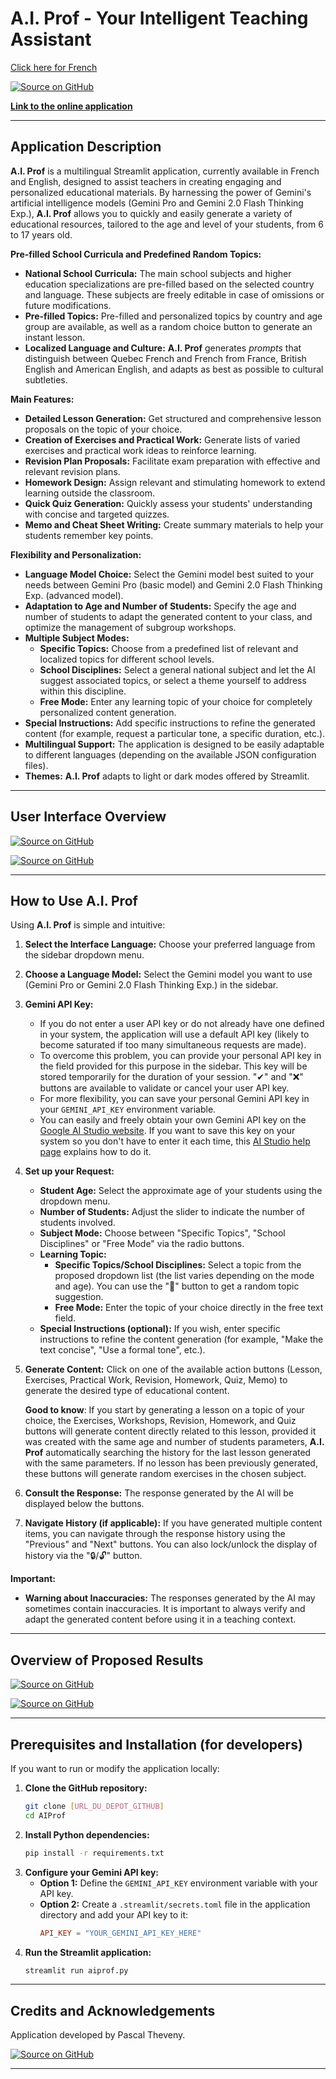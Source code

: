 # A.I. Prof - Your Intelligent Teaching Assistant

[Click here for French](README.md)

[![Source on GitHub](pics/aiprof01.png)](https://aiprof-pasthev.streamlit.app/)

**[Link to the online application](https://aiprof-pasthev.streamlit.app/)**

---

## Application Description

**A.I. Prof** is a multilingual Streamlit application, currently available in French and English, designed to assist teachers in creating engaging and personalized educational materials. By harnessing the power of Gemini's artificial intelligence models (Gemini Pro and Gemini 2.0 Flash Thinking Exp.), **A.I. Prof** allows you to quickly and easily generate a variety of educational resources, tailored to the age and level of your students, from 6 to 17 years old.

**Pre-filled School Curricula and Predefined Random Topics:**

*   **National School Curricula:** The main school subjects and higher education specializations are pre-filled based on the selected country and language. These subjects are freely editable in case of omissions or future modifications.
*   **Pre-filled Topics:** Pre-filled and personalized topics by country and age group are available, as well as a random choice button to generate an instant lesson.
*   **Localized Language and Culture:**  **A.I. Prof** generates *prompts* that distinguish between Quebec French and French from France, British English and American English, and adapts as best as possible to cultural subtleties.

**Main Features:**

*   **Detailed Lesson Generation:** Get structured and comprehensive lesson proposals on the topic of your choice.
*   **Creation of Exercises and Practical Work:** Generate lists of varied exercises and practical work ideas to reinforce learning.
*   **Revision Plan Proposals:** Facilitate exam preparation with effective and relevant revision plans.
*   **Homework Design:** Assign relevant and stimulating homework to extend learning outside the classroom.
*   **Quick Quiz Generation:** Quickly assess your students' understanding with concise and targeted quizzes.
*   **Memo and Cheat Sheet Writing:** Create summary materials to help your students remember key points.

**Flexibility and Personalization:**

*   **Language Model Choice:** Select the Gemini model best suited to your needs between Gemini Pro (basic model) and Gemini 2.0 Flash Thinking Exp. (advanced model).
*   **Adaptation to Age and Number of Students:** Specify the age and number of students to adapt the generated content to your class, and optimize the management of subgroup workshops.
*   **Multiple Subject Modes:**
    *   **Specific Topics:** Choose from a predefined list of relevant and localized topics for different school levels.
    *   **School Disciplines:** Select a general national subject and let the AI ​​suggest associated topics, or select a theme yourself to address within this discipline.
    *   **Free Mode:** Enter any learning topic of your choice for completely personalized content generation.
*   **Special Instructions:** Add specific instructions to refine the generated content (for example, request a particular tone, a specific duration, etc.).
*   **Multilingual Support:** The application is designed to be easily adaptable to different languages ​​(depending on the available JSON configuration files).
*   **Themes:** **A.I. Prof** adapts to light or dark modes offered by Streamlit.

---

## User Interface Overview

[![Source on GitHub](screenshots/aiprof_screenshot_01.jpg)](https://aiprof-pasthev.streamlit.app/)

[![Source on GitHub](screenshots/aiprof_screenshot_02.jpg)](https://aiprof-pasthev.streamlit.app/)

---

## How to Use A.I. Prof

Using **A.I. Prof** is simple and intuitive:

1.  **Select the Interface Language:** Choose your preferred language from the sidebar dropdown menu.
2.  **Choose a Language Model:** Select the Gemini model you want to use (Gemini Pro or Gemini 2.0 Flash Thinking Exp.) in the sidebar.
3.  **Gemini API Key:**
    *   If you do not enter a user API key or do not already have one defined in your system, the application will use a default API key (likely to become saturated if too many simultaneous requests are made).
    *   To overcome this problem, you can provide your personal API key in the field provided for this purpose in the sidebar. This key will be stored temporarily for the duration of your session. "✔" and "❌" buttons are available to validate or cancel your user API key.
    *   For more flexibility, you can save your personal Gemini API key in your `GEMINI_API_KEY` environment variable.
    *   You can easily and freely obtain your own Gemini API key on the [Google AI Studio website](https://aistudio.google.com/app/apikey). If you want to save this key on your system so you don't have to enter it each time, this [AI Studio help page](https://ai.google.dev/gemini-api/docs/api-key) explains how to do it.
4.  **Set up your Request:**
    *   **Student Age:** Select the approximate age of your students using the dropdown menu.
    *   **Number of Students:** Adjust the slider to indicate the number of students involved.
    *   **Subject Mode:** Choose between "Specific Topics", "School Disciplines" or "Free Mode" via the radio buttons.
    *   **Learning Topic:**
        *   **Specific Topics/School Disciplines:** Select a topic from the proposed dropdown list (the list varies depending on the mode and age). You can use the "🎲" button to get a random topic suggestion.
        *   **Free Mode:** Enter the topic of your choice directly in the free text field.
    *   **Special Instructions (optional):** If you wish, enter specific instructions to refine the content generation (for example, "Make the text concise", "Use a formal tone", etc.).
5.  **Generate Content:** Click on one of the available action buttons (Lesson, Exercises, Practical Work, Revision, Homework, Quiz, Memo) to generate the desired type of educational content.

    **Good to know**: If you start by generating a lesson on a topic of your choice, the Exercises, Workshops, Revision, Homework, and Quiz buttons will generate content directly related to this lesson, provided it was created with the same age and number of students parameters, **A.I. Prof** automatically searching the history for the last lesson generated with the same parameters. If no lesson has been previously generated, these buttons will generate random exercises in the chosen subject.
6.  **Consult the Response:** The response generated by the AI ​​will be displayed below the buttons.
7.  **Navigate History (if applicable):** If you have generated multiple content items, you can navigate through the response history using the "Previous" and "Next" buttons. You can also lock/unlock the display of history via the "🔒/🔓" button.

**Important:**

*   **Warning about Inaccuracies:** The responses generated by the AI ​​may sometimes contain inaccuracies. It is important to always verify and adapt the generated content before using it in a teaching context.

---

## Overview of Proposed Results

[![Source on GitHub](screenshots/aiprof_screenshot_03.jpg)](https://aiprof-pasthev.streamlit.app/)

[![Source on GitHub](screenshots/aiprof_screenshot_04.jpg)](https://aiprof-pasthev.streamlit.app/)

---

## Prerequisites and Installation (for developers)

If you want to run or modify the application locally:

1.  **Clone the GitHub repository:**
    ```bash
    git clone [URL_DU_DEPOT_GITHUB]
    cd AIProf
    ```
2.  **Install Python dependencies:**
    ```bash
    pip install -r requirements.txt
    ```
3.  **Configure your Gemini API key:**
    *   **Option 1:** Define the `GEMINI_API_KEY` environment variable with your API key.
    *   **Option 2:** Create a `.streamlit/secrets.toml` file in the application directory and add your API key to it:
        ```toml
        API_KEY = "YOUR_GEMINI_API_KEY_HERE"
        ```
4.  **Run the Streamlit application:**
    ```bash
    streamlit run aiprof.py
    ```

---

## Credits and Acknowledgements

Application developed by Pascal Theveny.

[![Source on GitHub](pics/aiprof02.png)](https://github.com/pasthev/AIProf)

---